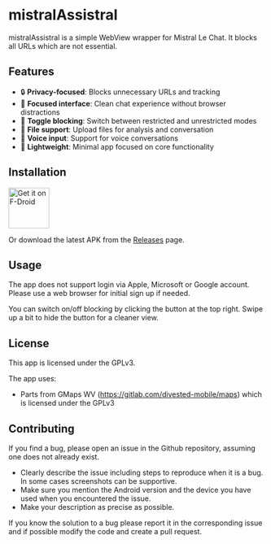 # mistralAssistral

mistralAssistral is a simple WebView wrapper for Mistral Le Chat. It blocks all URLs which are not essential.

## Features

- 🔒 **Privacy-focused**: Blocks unnecessary URLs and tracking
- 🎯 **Focused interface**: Clean chat experience without browser distractions  
- 🔄 **Toggle blocking**: Switch between restricted and unrestricted modes
- 📁 **File support**: Upload files for analysis and conversation
- 🎤 **Voice input**: Support for voice conversations
- 📱 **Lightweight**: Minimal app focused on core functionality

## Installation

[<img src="https://fdroid.gitlab.io/artwork/badge/get-it-on.png"
alt="Get it on F-Droid"
height="80">](https://f-droid.org/packages/org.shano.mistralassistral/)

Or download the latest APK from the [Releases](https://github.com/shano/mistralAssistral/releases) page.

## Usage

The app does not support login via Apple, Microsoft or Google account.
Please use a web browser for initial sign up if needed.

You can switch on/off blocking by clicking the button at the top right.
Swipe up a bit to hide the button for a cleaner view.

## License

This app is licensed under the GPLv3.

The app uses:
- Parts from GMaps WV (https://gitlab.com/divested-mobile/maps) which is licensed under the GPLv3

## Contributing

If you find a bug, please open an issue in the Github repository, assuming one does not already exist.
- Clearly describe the issue including steps to reproduce when it is a bug. In some cases screenshots can be supportive.
- Make sure you mention the Android version and the device you have used when you encountered the issue.
- Make your description as precise as possible.

If you know the solution to a bug please report it in the corresponding issue and if possible modify the code and create a pull request.


